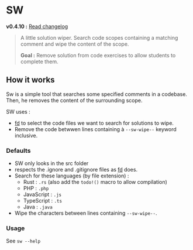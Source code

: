 # SW

**v0.4.10 :** [Read changelog](./CHANGELOG.md) <!-- x-release-please-version -->

> A little solution wiper. Search code scopes containing a matching comment and wipe the content of the scope.
>
> **Goal :** Remove solution from code exercises to allow students to complete them.

## How it works

Sw is a simple tool that searches some specified comments in a codebase.
Then, he removes the content of the surrounding scope.

SW uses :

- [fd](https://github.com/sharkdp/fd) to select the code files we want to search for solutions to wipe.
- Remove the code betwwen lines containing à `--sw-wipe--` keyword inclusive.

### Defaults

- SW only looks in the src folder
- respects the .ignore and .gitignore files as [fd](https://github.com/sharkdp/fd) does.
- Search for these languages (by file extension) :
  - Rust : `.rs` (also add the `todo!()` macro to allow compilation)
  - PHP : `.php`
  - JavaScript : `.js`
  - TypeScript : `.ts`
  - Java : `.java`
- Wipe the characters between lines containing `--sw-wipe--`.

### Usage

See `sw --help`
